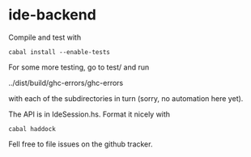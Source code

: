 ide-backend
===========

Compile and test with

    cabal install --enable-tests

For some more testing, go to test/ and run

../dist/build/ghc-errors/ghc-errors

with each of the subdirectories in turn (sorry, no automation here yet).


The API is in IdeSession.hs. Format it nicely with

    cabal haddock


Fell free to file issues on the github tracker.

